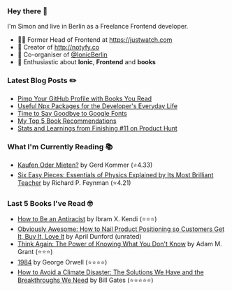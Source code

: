 ### Hey there 👋

I'm Simon and live in Berlin as a Freelance Frontend developer.

* 👨‍💻 Former Head of Frontend at https://justwatch.com
* 🔔 Creator of http://notyfy.co
* 📅 Co-organiser of [@IonicBerlin](https://twitter.com/IonicBerlin)
* 🥰 Enthusiastic about **Ionic**, **Frontend** and **books**

### Latest Blog Posts ✏️
<!-- BLOG-POST-LIST:START -->
- [Pimp Your GitHub Profile with Books You Read](https://wicki.io/posts/2021-04-goodreads-workflow-for-github-actions/)
- [Useful Npx Packages for the Developer's Everyday Life](https://wicki.io/posts/2021-02-useful-npx-packages/)
- [Time to Say Goodbye to Google Fonts](https://wicki.io/posts/2020-11-goodbye-google-fonts/)
- [My Top 5 Book Recommendations](https://wicki.io/posts/2020-09-my-top-5-book-recommendations/)
- [Stats and Learnings from Finishing #11 on Product Hunt](https://wicki.io/posts/2020-06-stats-and-learnings-from-finishing-11-on-product-hunt/)
<!-- BLOG-POST-LIST:END -->

### What I'm Currently Reading 📚
<!-- GOODREADS-LIST:START -->
- [Kaufen Oder Mieten?](https://www.goodreads.com/review/show/3913215744?utm_medium=api&utm_source=rss) by Gerd Kommer (⭐️4.33)
- [Six Easy Pieces: Essentials of Physics Explained by Its Most Brilliant Teacher](https://www.goodreads.com/review/show/3859499958?utm_medium=api&utm_source=rss) by Richard P. Feynman (⭐️4.21)
<!-- GOODREADS-LIST:END -->

### Last 5 Books I've Read 🤓
<!-- GOODREADS-READ-LIST:START -->
- [How to Be an Antiracist](https://www.goodreads.com/review/show/3751585511?utm_medium=api&utm_source=rss) by Ibram X. Kendi (⭐⭐⭐)
- [Obviously Awesome: How to Nail Product Positioning so Customers Get It, Buy It, Love It](https://www.goodreads.com/review/show/3547015114?utm_medium=api&utm_source=rss) by April Dunford (unrated)
- [Think Again: The Power of Knowing What You Don't Know](https://www.goodreads.com/review/show/3829804130?utm_medium=api&utm_source=rss) by Adam M. Grant (⭐⭐⭐)
- [1984](https://www.goodreads.com/review/show/2897969649?utm_medium=api&utm_source=rss) by George Orwell (⭐⭐⭐⭐)
- [How to Avoid a Climate Disaster: The Solutions We Have and the Breakthroughs We Need](https://www.goodreads.com/review/show/3605742166?utm_medium=api&utm_source=rss) by Bill  Gates (⭐⭐⭐⭐⭐)
<!-- GOODREADS-READ-LIST:END -->
